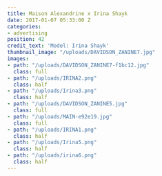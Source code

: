```yaml
---
title: Maison Alexandrine x Irina Shayk
date: 2017-01-07 05:33:00 Z
categories:
- advertising
position: 42
credit_text: 'Model: Irina Shayk'
thumbnail_image: "/uploads/DAVIDSON_ZANINE7.jpg"
images:
- path: "/uploads/DAVIDSON_ZANINE7-f1bc12.jpg"
  class: full
- path: "/uploads/IRINA2.png"
  class: half
- path: "/uploads/Irina3.png"
  class: half
- path: "/uploads/DAVIDSON_ZANINE5.jpg"
  class: full
- path: "/uploads/MAIN-e92e19.jpg"
  class: full
- path: "/uploads/IRINA1.png"
  class: half
- path: "/uploads/Irina5.png"
  class: half
- path: "/uploads/irina6.png"
  class: half
---
```



